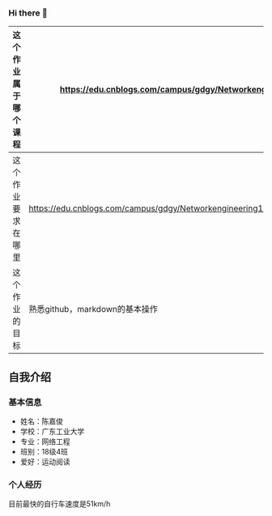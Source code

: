### Hi there 👋

<!--
**join6/join6** is a ✨ _special_ ✨ repository because its `README.md` (this file) appears on your GitHub profile.

Here are some ideas to get you started:



- 🔭 I’m currently working on ...
- 🌱 I’m currently learning ...
- 👯 I’m looking to collaborate on ...
- 🤔 I’m looking for help with ...
- 💬 Ask me about ...
- 📫 How to reach me: ...
- 😄 Pronouns: ...
- ⚡ Fun fact: ...
-->

| 这个作业属于哪个课程 | https://edu.cnblogs.com/campus/gdgy/Networkengineering1834 |
| ----------------- |--------------- |
| 这个作业要求在哪里| https://edu.cnblogs.com/campus/gdgy/Networkengineering1834/homework/11147 |
| 这个作业的目标 | 熟悉github，markdown的基本操作 |

自我介绍
------

### 基本信息
* 姓名：陈嘉俊
* 学校：广东工业大学
* 专业：网络工程
* 班别：18级4班
* 爱好：运动阅读

### 个人经历
  目前最快的自行车速度是51km/h
